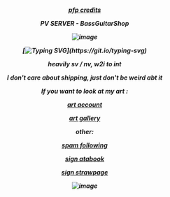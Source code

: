 <h5 align="center"

[pfp credits](https://ph.pinterest.com/yashy2006/)

PV SERVER - BassGuitarShop

![image](https://github.com/user-attachments/assets/b0a80e14-8a6c-40bd-8052-e5446b1768bc)


[![Typing SVG](https://readme-typing-svg.demolab.com?font=times+new+roman&pause=1000&color=F7E2AF&center=true&vCenter=true&width=435&lines=LET+ME+BE+YOUR...+FRIEND.)](https://git.io/typing-svg)


heavily sv / nv, w2i to int

I don't care about shipping, just don't be weird abt it



If you want to look at my art :

[art account](https://www.instagram.com/redngone/)

[art gallery](https://magma.com/artist/reddisk/gallery)

other:

[spam following](https://github.com/sproutedcake)

[sign atabook](https://spireofshadows.atabook.org)

[sign strawpage](https://00707.straw.page)


![image](https://github.com/user-attachments/assets/34b9962d-e2ae-495b-97ea-47eb04e55d8c)









